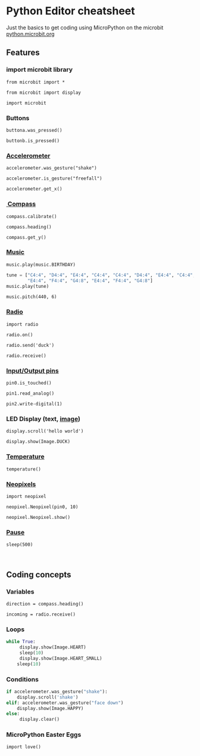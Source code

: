 # Python Editor cheatsheet

Just the basics to get coding using MicroPython on the microbit [python.microbit.org](https://python.microbit.org)


## Features

### import microbit library

`from microbit import *`

`from microbit import display`

`import microbit`



### Buttons

`buttona.was_pressed()`

`buttonb.is_pressed()`



### [Accelerometer](https://microbit-micropython.readthedocs.io/en/latest/accelerometer.html)

`accelerometer.was_gesture("shake")`

`accelerometer.is_gesture("freefall")`

`accelerometer.get_x()`



### [ Compass](https://microbit-micropython.readthedocs.io/en/latest/compass.html)

`compass.calibrate()`

`compass.heading()`

`compass.get_y()`



### [Music](https://microbit-micropython.readthedocs.io/en/latest/music.html)

`music.play(music.BIRTHDAY)`

```python
tune = ["C4:4", "D4:4", "E4:4", "C4:4", "C4:4", "D4:4", "E4:4", "C4:4",
        "E4:4", "F4:4", "G4:8", "E4:4", "F4:4", "G4:8"]
music.play(tune)
```

`music.pitch(440, 6)`

### [Radio](https://microbit-micropython.readthedocs.io/en/latest/tutorials/radio.html)

`import radio`

`radio.on()`

`radio.send('duck')`

`radio.receive()`



### [Input/Output pins](https://microbit-micropython.readthedocs.io/en/latest/pin.html)

`pin0.is_touched()`

`pin1.read_analog()`

`pin2.write-digital(1)`



### LED Display (text, [image](https://microbit-micropython.readthedocs.io/en/latest/image.html))

`display.scroll('hello world')`

`display.show(Image.DUCK)`



### [Temperature](https://microbit-micropython.readthedocs.io/en/latest/microbit.html?highlight=temp#microbit.temperature)

`temperature()`



### [Neopixels](https://microbit-micropython.readthedocs.io/en/latest/pin.html)

`import neopixel`

`neopixel.Neopixel(pin0, 10)`

`neopixel.Neopixel.show()`

### [Pause](https://microbit-micropython.readthedocs.io/en/latest/microbit.html#microbit.sleep)

`sleep(500)`

 

## Coding concepts

### Variables

`direction = compass.heading()`

`incoming = radio.receive()`



### Loops

```python
while True:
     display.show(Image.HEART)
     sleep(10)
     display.show(Image.HEART_SMALL)
    sleep(10)
```



### Conditions

```python
if accelerometer.was_gesture("shake"):
    display.scroll('shake')
elif: accelerometer.was_gesture("face down")
    display.show(Image.HAPPY)
else:
     display.clear()
```

### MicroPython Easter Eggs

`import love()`


